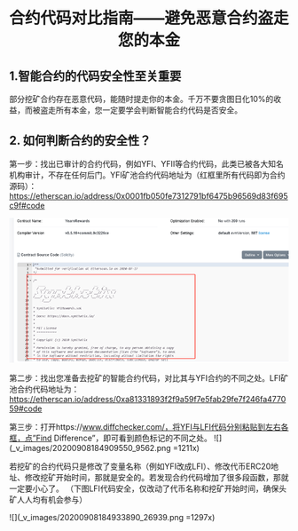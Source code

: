 

#                   <center>                  合约代码对比指南——避免恶意合约盗走您的本金



## 1.智能合约的代码安全性至关重要

部分挖矿合约存在恶意代码，能随时提走你的本金。千万不要贪图日化10%的收益，而被盗走所有本金，您一定要学会判断智能合约代码是否安全。



## 2. 如何判断合约的安全性？
第一步：找出已审计的合约代码，例如YFI、YFII等合约代码，此类已被各大知名机构审计，不存在任何后门。YFI矿池合约代码地址为（红框里所有代码即为合约源码）：
https://etherscan.io/address/0x0001fb050fe7312791bf6475b96569d83f695c9f#code
 
![](_v_images/20200908184855362_2647.png)


第二步：找出您准备去挖矿的智能合约代码，对比其与YFI合约的不同之处。LFI矿池合约代码地址为： 
https://etherscan.io/address/0xa81331893f2f9a59f7e5fab29fe7f246fa477059#code   
     
第三步：打开https://www.diffchecker.com/，将YFI与LFI代码分别粘贴到左右各框，点”Find Difference”，即可看到颜色标记的不同之处。
 ![](_v_images/20200908184909550_9562.png =1211x)

若挖矿的合约代码只是修改了变量名称（例如YFI改成LFI）、修改代币ERC20地址、修改挖矿开始时间，那就是安全的。若发现合约代码增加了很多段函数，那就一定要小心了。
（下图LFI代码安全，仅改动了代币名称和挖矿开始时间，确保头矿人人均有机会参与）

![](_v_images/20200908184933890_26939.png =1297x)
